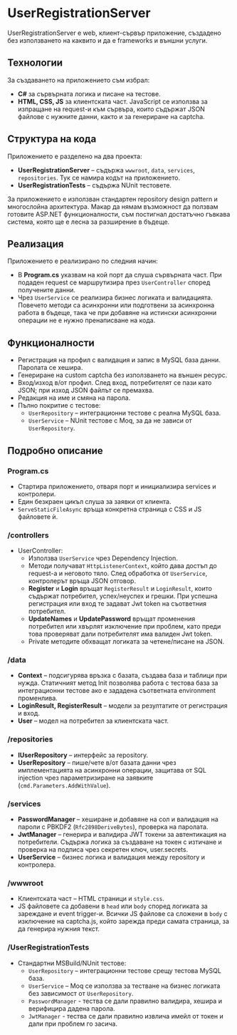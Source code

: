 # UserRegistrationServer

UserRegistrationServer е web, клиент-сървър приложение, създадено без използването на каквито и да е frameworks и външни услуги.

## Технологии
За създаването на приложението съм избрал:
- **C#** за сървърната логика и писане на тестове.
- **HTML, CSS, JS** за клиентската част. JavaScript се използва за изпращане на request-и към сървъра, които съдържат JSON файлове с нужните данни, както и за генериране на captcha.

## Структура на кода
Приложението е разделено на два проекта:
- **UserRegistrationServer** – съдържа `wwwroot`, `data`, `services`, `repositories`. Тук се намира кодът на приложението.
- **UserRegistrationTests** – съдържа NUnit тестовете.  

За приложението е използван стандартен repository design pattern и многослойна архитектура. Макар да нямам възможност да ползвам готовите ASP.NET функционалности, съм постигнал достатъчно гъвкава система, която ще е лесна за разширение в бъдеще.

## Реализация
Приложението е реализирано по следния начин:
- В **Program.cs** указвам на кой порт да слуша сървърната част. При подаден request се маршрутизира през `UserController` според получените данни.
- Чрез `UserService` се реализира бизнес логиката и валидацията. Повечето методи са асинхронни или подготвени за асинхронна работа в бъдеще, така че при добавяне на истински асинхронни операции не е нужно пренаписване на кода.

## Функционалности
- Регистрация на профил с валидация и запис в MySQL база данни. Паролата се хешира.
- Генериране на custom captcha без използването на външен ресурс.
- Вход/изход в/от профил. След вход, потребителят се пази като JSON; при изход JSON файлът се премахва.
- Редакция на име и смяна на парола.
- Пълно покритие с тестове:
  - `UserRepository` – интеграционни тестове с реална MySQL база.
  - `UserService` – NUnit тестове с Moq, за да не зависи от `UserRepository`.

## Подробно описание

### Program.cs
- Стартира приложението, отваря порт и инициализира services и контролери.
- Един безкраен цикъл слуша за заявки от клиента.
- `ServeStaticFileAsync` връща конкретна страница с CSS и JS файловете ѝ.

### /controllers
- UserController:
  - Използва `UserService` чрез Dependency Injection.
  - Методи получават `HttpListenerContext`, който дава достъп до request-а и неговото тяло. След обработка от `UserService`, контролерът връща JSON отговор.
  - **Register** и **Login** връщат `RegisterResult` и `LoginResult`, които съдържат потребител, успех/неуспех и грешки. При успешна регистрация или вход те задават Jwt token на съответния потребител.
  - **UpdateNames** и **UpdatePassword** връщат променения потребител или хвърлят изключение при проблем, като преди това проверяват дали потребителят има валиден Jwt token.
  - Private методите обхващат логиката за четене/писане на JSON.

### /data
- **Context** – подсигурява връзка с базата, създава база и таблици при нужда. Статичният метод Init позволява работа с тестова база за интеграционни тестове aко е зададена съответната environment променлива.
- **LoginResult, RegisterResult** – модели за резултатите от регистрация и вход.
- **User** – модел на потребител за клиентската част.

### /repositories
- **IUserRepository** – интерфейс за repository.
- **UserRepository** – пише/чете в/от базата данни чрез имплементацията на асинхронни операции, защитава от SQL injection чрез параметризиране на заявките (`cmd.Parameters.AddWithValue`).

### /services
- **PasswordManager** – хеширане и добавяне на сол и валидация на пароли с PBKDF2 (`Rfc2898DeriveBytes`), проверка на паролата.
- **JwtManager** – генерира и валидира JWT токени за автентикация на потребители. Съдържа логика за създаване на токен с изтичане и проверка на подписа чрез секретен ключ, user.secrets.
- **UserService** – бизнес логика и валидация между repository и контролера.

### /wwwroot
- Клиентската част – HTML страници и `style.css`.
- JS файловете са добавени в `head` или `body` според логиката за зареждане и event trigger-и. Всички JS файлове са сложени в `body` с изключение на captcha.js, който зарежда преди самата страница, за да генерира нужния текст.

### /UserRegistrationTests
- Стандартни MSBuild/NUnit тестове:
  - `UserRepository` – интеграционни тестове срещу тестова MySQL база.
  - `UserService` – Moq се използва за тестване на бизнес логиката без зависимост от `UserRepository`.
  - `PasswordManager` - тества се дали правилно валидира, хешира и верифицира дадена парола.
  - `JwtManager` - тества се дали правилно извлича имейл от токен и дали при проблем го засича.
